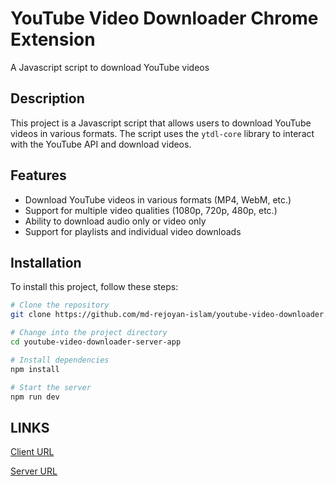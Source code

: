 # YouTube Video Downloader Chrome Extension

A Javascript script to download YouTube videos

## Description

This project is a Javascript script that allows users to download YouTube videos in various formats. The script uses the `ytdl-core` library to interact with the YouTube API and download videos.

## Features

- Download YouTube videos in various formats (MP4, WebM, etc.)
- Support for multiple video qualities (1080p, 720p, 480p, etc.)
- Ability to download audio only or video only
- Support for playlists and individual video downloads

## Installation

To install this project, follow these steps:

```bash
# Clone the repository
git clone https://github.com/md-rejoyan-islam/youtube-video-downloader.git

# Change into the project directory
cd youtube-video-downloader-server-app

# Install dependencies
npm install

# Start the server
npm run dev
```

## LINKS

[Client URL](https://youtube-video-downloader-app.netlify.app/)

[Server URL](https://youtube-video-downloader-server-app.vercel.app)
